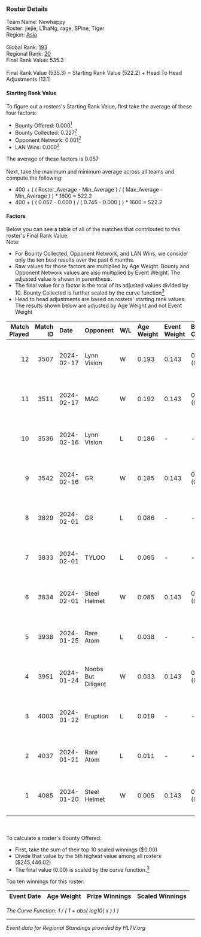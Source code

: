 ### Roster Details<br />
Team Name: Newhappy<br />
Roster: jiejie, L1haNg, rage, SPine, Tiger<br />
Region: [Asia]( ../standings_asia.md)<br />
<br />
Global Rank: [193](../standings_global.md)<br />
Regional Rank: [20]( ../standings_asia.md)<br />
Final Rank Value:  535.3<br />
<br />
Final Rank Value (535.3) = Starting Rank Value (522.2) + Head To Head Adjustments (13.1)<br />

#### Starting Rank Value<br />
To figure out a rosters's Starting Rank Value, first take the average of these four factors:<br />
- Bounty Offered: 0.000[<sup>1</sup>](#table2)
- Bounty Collected: 0.227[<sup>2</sup>](#table1)
- Opponent Network: 0.001[<sup>2</sup>](#table1)
- LAN Wins: 0.000[<sup>2</sup>](#table1)

The average of these factors is 0.057<br />
<br />
Next, take the maximum and minimum average across all teams and compute the following:<br />
- 400 + ( ( Roster_Average - Min_Average ) / ( Max_Average - Min_Average ) ) * 1600 = 522.2
- 400 + ( ( 0.057 - 0.000 ) / ( 0.745 - 0.000 ) ) * 1600 = 522.2


#### Factors<br />
Below you can see a table of all of the matches that contributed to this roster's Final Rank Value.<br />
Note:<br />

- For Bounty Collected, Opponent Network, and LAN Wins, we consider only the ten best results over the past 6 months.
- Raw values for those factors are multiplied by Age Weight. Bounty and Opponent Network values are also multiplied by Event Weight. The adjusted value is shown in parenthesis.
- The final value for a factor is the total of its adjusted values divided by 10. Bounty Collected is further scaled by the curve function[<sup>3</sup>](#curveFunction)
- Head to head adjustments are based on rosters' starting rank values. The results shown below are adjusted by Age Weight and not Event Weight
<span id="table1"></span><br />


| Match Played | Match ID | Date       | Opponent           | W/L | Age Weight | Event Weight | Bounty Collected | Opponent Network | LAN Wins  | H2H Adj. | Roster                             |
| -: | -: | :- | :- | :- | :- | :- | :- | :- | :- | -: | :- |
|           12 |     3507 | 2024-02-17 | Lynn Vision        | W   | 0.193      | 0.143        | 0.126 (0.003)    | 0.212 (0.006)    | 0 (0.000) |     5.85 | jiejie, L1haNg, rage, SPine, Tiger |
|           11 |     3511 | 2024-02-17 | MAG                | W   | 0.192      | 0.143        | 0.000 (0.000)    | 0.023 (0.001)    | 0 (0.000) |     2.85 | jiejie, L1haNg, rage, SPine, Tiger |
|           10 |     3536 | 2024-02-16 | Lynn Vision        | L   | 0.186      | -            | -                | -                | -         |    -0.20 | jiejie, karl, L1haNg, rage, SPine  |
|            9 |     3542 | 2024-02-16 | GR                 | W   | 0.185      | 0.143        | 0.012 (0.000)    | 0.065 (0.002)    | 0 (0.000) |     4.31 | jiejie, karl, L1haNg, rage, SPine  |
|            8 |     3829 | 2024-02-01 | GR                 | L   | 0.086      | -            | -                | -                | -         |    -0.72 | 2x2x, L1haNg, SPine, Tiger, tutu   |
|            7 |     3833 | 2024-02-01 | TYLOO              | L   | 0.085      | -            | -                | -                | -         |    -0.39 | 2x2x, L1haNg, SPine, Tiger, tutu   |
|            6 |     3834 | 2024-02-01 | Steel Helmet       | W   | 0.085      | 0.143        | 0.009 (0.000)    | 0.002 (0.000)    | 0 (0.000) |     1.83 | 2x2x, L1haNg, SPine, Tiger, tutu   |
|            5 |     3938 | 2024-01-25 | Rare Atom          | L   | 0.038      | -            | -                | -                | -         |    -0.35 | 2x2x, L1haNg, SPine, Tiger, tutu   |
|            4 |     3951 | 2024-01-24 | Noobs But Diligent | W   | 0.033      | 0.143        | 0.000 (0.000)    | 0.000 (0.000)    | 0 (0.000) |     0.35 | 2x2x, L1haNg, SPine, Tiger, tutu   |
|            3 |     4003 | 2024-01-22 | Eruption           | L   | 0.019      | -            | -                | -                | -         |    -0.40 | 2x2x, L1haNg, SPine, Tiger, tutu   |
|            2 |     4037 | 2024-01-21 | Rare Atom          | L   | 0.011      | -            | -                | -                | -         |    -0.10 | 2x2x, L1haNg, SPine, Tiger, tutu   |
|            1 |     4085 | 2024-01-20 | Steel Helmet       | W   | 0.005      | 0.143        | 0.009 (0.000)    | 0.002 (0.000)    | 0 (0.000) |     0.10 | 2x2x, L1haNg, SPine, Tiger, tutu   |

<br />
<span id="table2"></span><br />
To calculate a roster's Bounty Offered:<br />

- First, take the sum of their top 10 scaled winnings ($0.00)
- Divide that value by the 5th highest value among all rosters ($245,446.02)
- The final value (0.00) is scaled by the curve function.[<sup>3</sup>](#curveFunction)

Top ten winnings for this roster:<br />

| Event Date | Age Weight | Prize Winnings | Scaled Winnings |
| :- | -: | :- | :- |


<span id="curveFunction"></span>_The Curve Function: 1 / ( 1 + abs( log10( x ) ) )_<br />

---
_Event data for Regional Standings provided by HLTV.org_<br />
